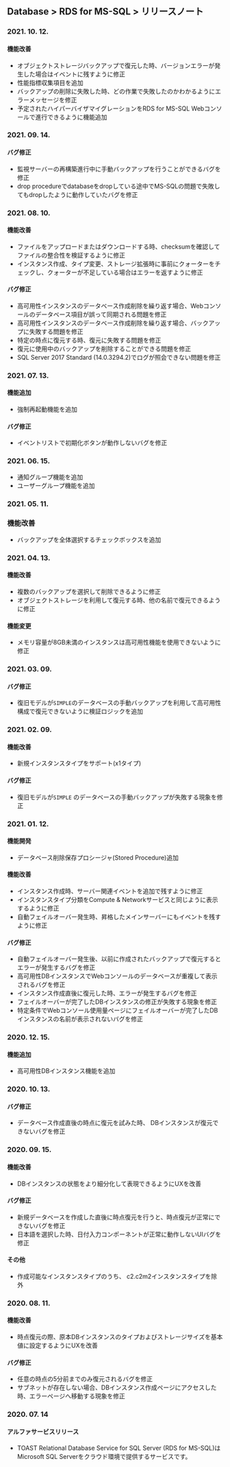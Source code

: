 ## Database > RDS for MS-SQL > リリースノート

### 2021. 10. 12.

#### 機能改善

* オブジェクトストレージバックアップで復元した時、バージョンエラーが発生した場合はイベントに残すように修正
* 性能指標収集項目を追加
* バックアップの削除に失敗した時、どの作業で失敗したのかわかるようにエラーメッセージを修正
* 予定されたハイパーバイザマイグレーションをRDS for MS-SQL Webコンソールで進行できるように機能追加

### 2021. 09. 14.

#### バグ修正

* 監視サーバーの再構築進行中に手動バックアップを行うことができるバグを修正
* drop procedureでdatabaseをdropしている途中でMS-SQLの問題で失敗してもdropしたように動作していたバグを修正

### 2021. 08. 10.

#### 機能改善

* ファイルをアップロードまたはダウンロードする時、checksumを確認してファイルの整合性を検証するように修正
* インスタンス作成、タイプ変更、ストレージ拡張時に事前にクォーターをチェックし、クォーターが不足している場合はエラーを返すように修正

#### バグ修正

* 高可用性インスタンスのデータベース作成削除を繰り返す場合、Webコンソールのデータベース項目が誤って同期される問題を修正
* 高可用性インスタンスのデータベース作成削除を繰り返す場合、バックアップに失敗する問題を修正
* 特定の時点に復元する時、復元に失敗する問題を修正
* 復元に使用中のバックアップを削除することができる問題を修正
* SQL Server 2017 Standard (14.0.3294.2)でログが照会できない問題を修正

### 2021. 07. 13.

#### 機能追加

* 強制再起動機能を追加

#### バグ修正

* イベントリストで初期化ボタンが動作しないバグを修正

### 2021. 06. 15.

* 通知グループ機能を追加
* ユーザーグループ機能を追加

### 2021. 05. 11.

### 機能改善

* バックアップを全体選択するチェックボックスを追加

### 2021. 04. 13.

#### 機能改善

* 複数のバックアップを選択して削除できるように修正
* オブジェクトストレージを利用して復元する時、他の名前で復元できるように修正

#### 機能変更

* メモリ容量が8GB未満のインスタンスは高可用性機能を使用できないように修正

### 2021. 03. 09.

#### バグ修正

* 復旧モデルが`SIMPLE`のデータベースの手動バックアップを利用して高可用性構成で復元できないように検証ロジックを追加

### 2021. 02. 09.

#### 機能改善

* 新規インスタンスタイプをサポート(x1タイプ)

#### バグ修正

* 復旧モデルが`SIMPLE` のデータベースの手動バックアップが失敗する現象を修正

### 2021. 01. 12.

#### 機能開発

* データベース削除保存プロシージャ(Stored Procedure)追加

#### 機能改善

* インスタンス作成時、サーバー関連イベントを追加で残すように修正
* インスタンスタイプ分類をCompute & Networkサービスと同じように表示するように修正
* 自動フェイルオーバー発生時、昇格したメインサーバーにもイベントを残すように修正

#### バグ修正

* 自動フェイルオーバー発生後、以前に作成されたバックアップで復元するとエラーが発生するバグを修正
* 高可用性DBインスタンスでWebコンソールのデータベースが重複して表示されるバグを修正
* インスタンス作成直後に復元した時、エラーが発生するバグを修正
* フェイルオーバーが完了したDBインスタンスの修正が失敗する現象を修正
* 特定条件でWebコンソール使用量ページにフェイルオーバーが完了したDBインスタンスの名前が表示されないバグを修正 

### 2020. 12. 15.

#### 機能追加

* 高可用性DBインスタンス機能を追加

### 2020. 10. 13.

#### バグ修正

* データベース作成直後の時点に復元を試みた時、 DBインスタンスが復元できないバグを修正

### 2020. 09. 15.

#### 機能改善

* DBインスタンスの状態をより細分化して表現できるようにUXを改善

#### バグ修正

* 新規データベースを作成した直後に時点復元を行うと、時点復元が正常にできないバグを修正
* 日本語を選択した時、日付入力コンポーネントが正常に動作しないUIバグを修正

#### その他

* 作成可能なインスタンスタイプのうち、 c2.c2m2インスタンスタイプを除外

### 2020. 08. 11.

#### 機能改善

* 時点復元の際、原本DBインスタンスのタイプおよびストレージサイズを基本値に設定するようにUXを改善

#### バグ修正

* 任意の時点の5分前までのみ復元されるバグを修正
* サブネットが存在しない場合、DBインスタンス作成ページにアクセスした時、エラーページへ移動する現象を修正

### 2020. 07. 14

#### アルファサービスリリース

* TOAST Relational Database Service for SQL Server (RDS for MS-SQL)はMicrosoft SQL Serverをクラウド環境で提供するサービスです。
